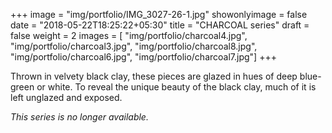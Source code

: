 +++
image = "img/portfolio/IMG_3027-26-1.jpg"
showonlyimage = false
date = "2018-05-22T18:25:22+05:30"
title = "CHARCOAL series"
draft = false
weight = 2
images = [ "img/portfolio/charcoal4.jpg", "img/portfolio/charcoal3.jpg", "img/portfolio/charcoal8.jpg", "img/portfolio/charcoal6.jpg", "img/portfolio/charcoal7.jpg"]
+++
<!--more-->

Thrown in velvety black clay, these pieces are glazed in hues of deep blue-green or white. To reveal the unique beauty of the black clay, much of it is left unglazed and exposed. 

<i>This series is no longer available.</i>